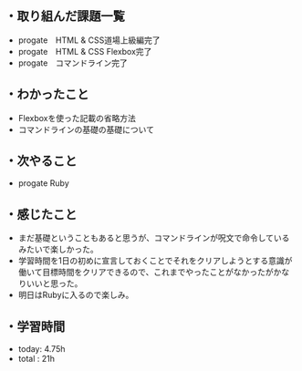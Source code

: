 ## ・取り組んだ課題一覧
- progate　HTML & CSS道場上級編完了
-  progate　HTML & CSS Flexbox完了
- progate　コマンドライン完了
## ・わかったこと
- Flexboxを使った記載の省略方法
- コマンドラインの基礎の基礎について
## ・次やること
- progate Ruby
## ・感じたこと
- まだ基礎ということもあると思うが、コマンドラインが呪文で命令しているみたいで楽しかった。
- 学習時間を1日の初めに宣言しておくことでそれをクリアしようとする意識が働いて目標時間をクリアできるので、これまでやったことがなかったがかなりいいと思った。
- 明日はRubyに入るので楽しみ。
## ・学習時間
- today: 4.75h
- total  : 21h